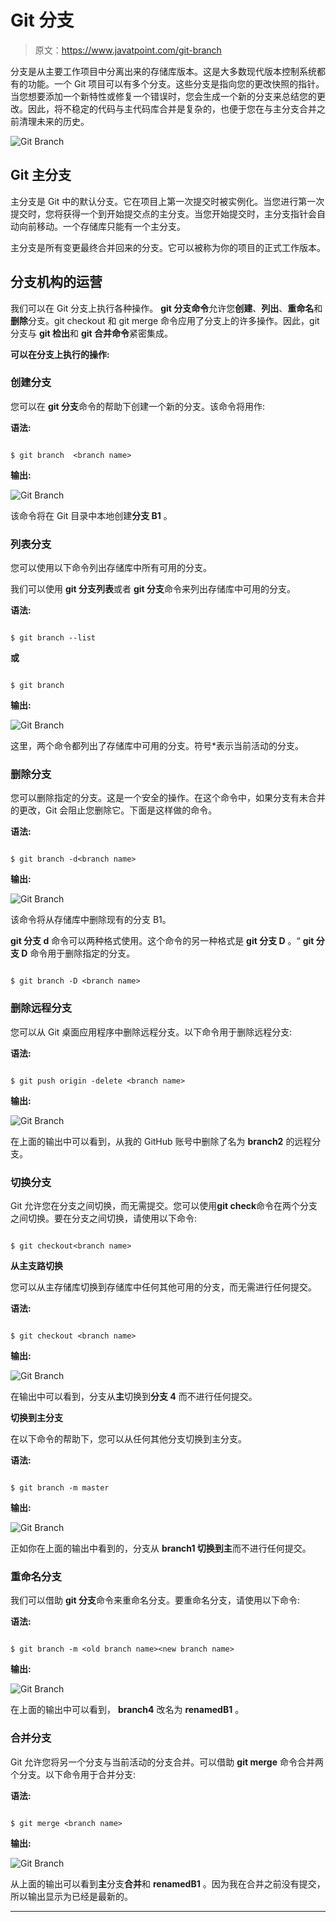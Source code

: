 # Git 分支

> 原文：<https://www.javatpoint.com/git-branch>

分支是从主要工作项目中分离出来的存储库版本。这是大多数现代版本控制系统都有的功能。一个 Git 项目可以有多个分支。这些分支是指向您的更改快照的指针。当您想要添加一个新特性或修复一个错误时，您会生成一个新的分支来总结您的更改。因此，将不稳定的代码与主代码库合并是复杂的，也便于您在与主分支合并之前清理未来的历史。

![Git Branch](img/25a572a4282a3218e5efcf81664f14c6.png)

## Git 主分支

主分支是 Git 中的默认分支。它在项目上第一次提交时被实例化。当您进行第一次提交时，您将获得一个到开始提交点的主分支。当您开始提交时，主分支指针会自动向前移动。一个存储库只能有一个主分支。

主分支是所有变更最终合并回来的分支。它可以被称为你的项目的正式工作版本。

## 分支机构的运营

我们可以在 Git 分支上执行各种操作。 **git 分支命令**允许您**创建**、**列出**、**重命名**和**删除**分支。git checkout 和 git merge 命令应用了分支上的许多操作。因此，git 分支与 **git 检出**和 **git 合并命令**紧密集成。

**可以在分支上执行的操作:**

### 创建分支

您可以在 **git 分支**命令的帮助下创建一个新的分支。该命令将用作:

**语法:**

```

$ git branch  <branch name>

```

**输出:**

![Git Branch](img/84b371652ac17a75ebb055857f2334ee.png)

该命令将在 Git 目录中本地创建**分支 B1** 。

### 列表分支

您可以使用以下命令列出存储库中所有可用的分支。

我们可以使用 **git 分支列表**或者 **git 分支**命令来列出存储库中可用的分支。

**语法:**

```

$ git branch --list

```

**或**

```

$ git branch

```

**输出:**

![Git Branch](img/431383e856ea36f8712543fd34257fd5.png)

这里，两个命令都列出了存储库中可用的分支。符号*表示当前活动的分支。

### 删除分支

您可以删除指定的分支。这是一个安全的操作。在这个命令中，如果分支有未合并的更改，Git 会阻止您删除它。下面是这样做的命令。

**语法:**

```

$ git branch -d<branch name>

```

**输出:**

![Git Branch](img/79dff29a3001153ce9716fecabc093e8.png)

该命令将从存储库中删除现有的分支 B1。

**git 分支 d** 命令可以两种格式使用。这个命令的另一种格式是 **git 分支 D** 。“ **git 分支 D** 命令用于删除指定的分支。

```

$ git branch -D <branch name>

```

### 删除远程分支

您可以从 Git 桌面应用程序中删除远程分支。以下命令用于删除远程分支:

**语法:**

```

$ git push origin -delete <branch name>

```

**输出:**

![Git Branch](img/ef674102039786961401ce80c5e8eacd.png)

在上面的输出中可以看到，从我的 GitHub 账号中删除了名为 **branch2** 的远程分支。

### 切换分支

Git 允许您在分支之间切换，而无需提交。您可以使用**git check**命令在两个分支之间切换。要在分支之间切换，请使用以下命令:

```

$ git checkout<branch name>

```

**从主支路切换**

您可以从主存储库切换到存储库中任何其他可用的分支，而无需进行任何提交。

**语法:**

```

$ git checkout <branch name>

```

**输出:**

![Git Branch](img/eaa7231a20a321bd8d30bf97f93885ed.png)

在输出中可以看到，分支从**主**切换到**分支 4** 而不进行任何提交。

**切换到主分支**

在以下命令的帮助下，您可以从任何其他分支切换到主分支。

**语法:**

```

$ git branch -m master

```

**输出:**

![Git Branch](img/0123fa7937ac79bee49a9896303c1990.png)

正如你在上面的输出中看到的，分支从 **branch1 切换到主**而不进行任何提交。

### 重命名分支

我们可以借助 **git 分支**命令来重命名分支。要重命名分支，请使用以下命令:

**语法:**

```

$ git branch -m <old branch name><new branch name>

```

**输出:**

![Git Branch](img/981b4a4f1012799f89528b0988623d3b.png)

在上面的输出中可以看到， **branch4** 改名为 **renamedB1** 。

### 合并分支

Git 允许您将另一个分支与当前活动的分支合并。可以借助 **git merge** 命令合并两个分支。以下命令用于合并分支:

**语法:**

```

$ git merge <branch name>

```

**输出:**

![Git Branch](img/6c4b112601c88a5b0ecce07f51828655.png)

从上面的输出可以看到**主**分支**合并**和 **renamedB1** 。因为我在合并之前没有提交，所以输出显示为已经是最新的。

* * *